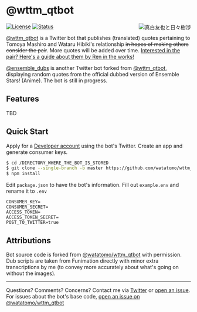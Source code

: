 # @wttm_qtbot

<a href="https://twitter.com/ensemble_stars/status/681716281414815744"><img align="right" src="https://user-images.githubusercontent.com/23179278/87398281-85c97880-c56a-11ea-9510-044666dafcf2.png" alt="真白友也と日々樹渉" title="そのとき触れたものが愛おしくて、あの泣き顔を笑顔にしてやりたくなったんだ"></a>

[![License](https://img.shields.io/github/license/watatomo/wttm_qtbot)](https://github.com/watatomo/wttm_qtbot/blob/master/LICENSE)
[![Status](https://img.shields.io/badge/status-in%20development-critical.svg)](https://twitter.com/wttm_qtbot)

[@wttm_qtbot](https://twitter.com/wttm_qtbot) is a Twitter bot that publishes (translated) quotes pertaining to Tomoya Mashiro and Wataru Hibiki's relationship ~~in hopes of making others consider the pair~~. More quotes will be added over time. [Interested in the pair? Here's a guide about them by Ren in the works!](https://rebrand.ly/wttm_guide)

[@ensemble_dubs](https://twitter.com/ensemble_dubs) is another Twitter bot forked from [@wttm_qtbot](https://twitter.com/wttm_qtbot), displaying random quotes from the official dubbed version of Ensemble Stars! (Anime). The bot is still in progress.

## Features

TBD

## Quick Start

Apply for a [Developer account](https://developer.twitter.com/) using the bot's Twitter. Create an app and generate consumer keys.

```sh
$ cd /DIRECTORY_WHERE_THE_BOT_IS_STORED
$ git clone --single-branch -b master https://github.com/watatomo/wttm_qtbot.git
$ npm install
```

Edit `package.json` to have the bot's information. Fill out `example.env` and rename it to `.env`

```env
CONSUMER_KEY=
CONSUMER_SECRET=
ACCESS_TOKEN=
ACCESS_TOKEN_SECRET=
POST_TO_TWITTER=true
```

## Attributions

Bot source code is forked from [@watatomo/wttm_qtbot](https://github.com/watatomo/wttm_qtbot/) with permission.
Dub scripts are taken from Funimation directly with minor extra transcriptions by me (to convey more accurately about what's going on without the images).

---

Questions? Comments? Concerns? Contact me via [Twitter](https://twitter.com/junsweats) or [open an issue](https://github.com/jeaoq/endubs_qtbot/issues). For issues about the bot's base code, [open an issue on @watatomo/wttm_qtbot](https://github.com/watatomo/wttm_qtbot/issues)
